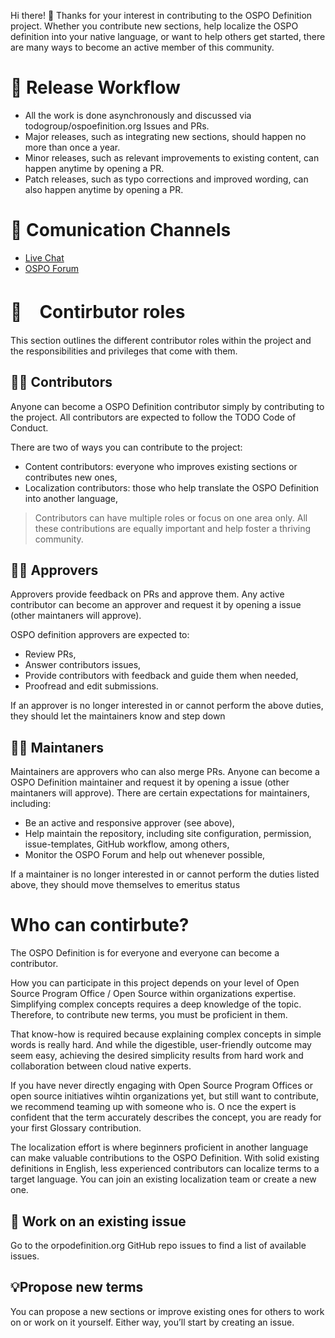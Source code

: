 Hi there! 👋 Thanks for your interest in contributing to the OSPO Definition project. Whether you contribute new sections, help localize the OSPO definition into your native language, or want to help others get started, there are many ways to become an active member of this community. 

# 📗 Release Workflow

* All the work is done asynchronously and discussed via todogroup/ospoefinition.org Issues and PRs.
* Major releases, such as integrating new sections, should happen no more than once a year.
* Minor releases, such as relevant improvements to existing content, can happen anytime by opening a PR.
* Patch releases, such as typo corrections and improved wording, can also happen anytime by opening a PR.

# 💬 Comunication Channels

* [Live Chat](https://join.slack.com/t/thetodogroup/shared_invite/zt-169ok18cz-Pi6tpVHTeW9254d1FpkLew)
* [OSPO Forum](https://github.com/todogroup/ospology/discussions)


# 🧩　Contirbutor roles

This section outlines the different contributor roles within the project and the responsibilities and privileges that come with them.

## 👩‍💻 Contributors

Anyone can become a OSPO Definition contributor simply by contributing to the project. All contributors are expected to follow the TODO Code of Conduct.

There are two of ways you can contribute to the project:

* Content contributors: everyone who improves existing sections or contributes new ones,
* Localization contributors: those who help translate the OSPO Definition into another language,

> Contributors can have multiple roles or focus on one area only. All these contributions are equally important and help foster a thriving community.


## 👩‍⚖️ Approvers

Approvers provide feedback on PRs and approve them. Any active contributor can become an approver and request it by opening a issue (other maintaners will approve).

OSPO definition approvers are expected to:

* Review PRs,
* Answer contributors issues,
* Provide contributors with feedback and guide them when needed,
* Proofread and edit submissions.

If an approver is no longer interested in or cannot perform the above duties, they should let the maintainers know and step down


## 🧑‍🏫 Maintaners

Maintainers are approvers who can also merge PRs. Anyone can become a OSPO Definition maintainer and request it by opening a issue (other maintaners will approve). There are certain expectations for maintainers, including:

* Be an active and responsive approver (see above),
* Help maintain the repository, including site configuration, permission, issue-templates, GitHub workflow, among others,
* Monitor the OSPO Forum and help out whenever possible,

If a maintainer is no longer interested in or cannot perform the duties listed above, they should move themselves to emeritus status

# Who can contirbute?

The OSPO Definition is for everyone and everyone can become a contributor.

How you can participate in this project depends on your level of Open Source Program Office / Open Source within organizations expertise. Simplifying complex concepts requires a deep knowledge of the topic. 
Therefore, to contribute new terms, you must be proficient in them.

That know-how is required because explaining complex concepts in simple words is really hard. And while the digestible, user-friendly outcome may seem easy, achieving the desired simplicity 
results from hard work and collaboration between cloud native experts.

If you have never directly engaging with Open Source Program Offices or open source initiatives wihtin organizations yet, but still want to contribute, we recommend teaming up with someone who is. O
nce the expert is confident that the term accurately describes the concept, you are ready for your first Glossary contribution.

The localization effort is where beginners proficient in another language can make valuable contributions to the OSPO Definition. With solid existing definitions in English, 
less experienced contributors can localize terms to a target language. You can join an existing localization team or create a new one.

## 🎯 Work on an existing issue

Go to the orpodefinition.org GitHub repo issues to find a list of available issues.

## 💡Propose new terms

You can propose a new sections or improve existing ones for others to work on or work on it yourself. Either way, you’ll start by creating an issue.
